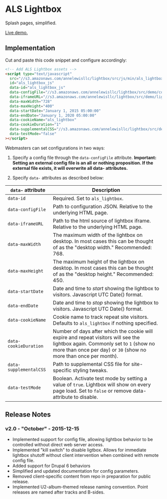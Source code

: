 # ALS Lightbox

Splash pages, simplified.

[Live demo.](http://annelewisllc.s3.amazonaws.com/lightbox/src/index.html)

## Implementation

Cut and paste this code snippet and configure accordingly:

```html
<!-- Add ALS Lightbox assets -->
<script type="text/javascript"
  src="//s3.amazonaws.com/annelewisllc/lightbox/src/js/min/als_lightbox.min.js"
  id="als_lightbox_js"
  data-id="als_lightbox_js"
  data-configFile="//s3.amazonaws.com/annelewisllc/lightbox/src/demo/config.json"
  data-iframeURL="//s3.amazonaws.com/annelewisllc/lightbox/src/demo/lightbox_src/index.html"
  data-maxWidth="728"
  data-maxHeight="400"
  data-startDate="January 1, 2015 05:00:00"
  data-endDate="January 1, 2020 05:00:00"
  data-cookieName="als_lightbox"
  data-cookieDuration="1"
  data-supplementalCSS="//s3.amazonaws.com/annelewisllc/lightbox/src/demo/css/als_lightbox_sampleclient.css"
  data-testMode="false"
></script>
```

Webmasters can set configurations in two ways:

1. Specify a config file through the `data-configFile` attribute. **Important: Setting an external config file is an all or nothing proposition. If the external file exists, it will overwrite all data- attributes.**

2. Specify `data-` attributes as described below:

`data-` attribute       | Description
------------------------|------------
`data-id`               | Required. Set to `als_lightbox`.
`data-configFile`       | Path to configuration JSON. Relative to the underlying HTML page.
`data-iframeURL`        | Path to the html source of lightbox iframe. Relative to the underlying HTML page.
`data-maxWidth`         | The maximum width of the lightbox on desktop. In most cases this can be thought of as the "desktop width." Recommended: 768.
`data-maxHeight`        | The maximum height of the lightbox on desktop. In most cases this can be thought of as the "desktop height." Recommended: 450.
`data-startDate`        | Date and time to _start_ showing the lightbox to visitors. Javascript UTC Date() format.
`data-endDate`          | Date and time to _stop_ showing the lightbox to visitors. Javascript UTC Date() format.
`data-cookieName`       | Cookie name to track repeat site visitors. Defaults to `als_lightbox` if nothing specified.
`data-cookieDuration`   | Number of days after which the cookie will expire and repeat visitors will see the lightbox again. Commonly set to `1` (show no more than once per day) or `30` (show no more than once per month).
`data-supplementalCSS`  | Path to supplemental CSS file for site-specific styling tweaks.
`data-testMode`         | Boolean. Activate test mode by setting a value of `true`. Lightbox will show on every page load. Set to `false` or remove data-attribute to disable.

## Release Notes

### v2.0 - "October" - 2015-12-15

- Implemented support for config file, allowing lightbox behavior to be controlled without direct web server access.
- Implemented "kill switch" to disable ligtbox. Allows for immediate lightbox shutoff without client intervention when combined with remote config file.
- Added support for Drupal 6 behaviors
- Simplified and updated documentation for config parameters.
- Removed client-specific content from repo in preparation for public release.
- Implemented U2-album-themed release naming convention. Point releases are named after tracks and B-sides.
